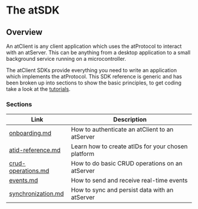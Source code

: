# The atSDK

## Overview

An atClient is any client application which uses the atProtocol to interact with an atServer. This can be anything from a desktop application to a small background service running on a microcontroller.

The atClient SDKs provide everything you need to write an application which implements the atProtocol. This SDK reference is generic and has been broken up into sections to show the basic principles, to get coding take a look at the [tutorials](broken-reference).

### Sections

<table data-column-title-hidden data-view="cards"><thead><tr><th data-card-target data-type="content-ref">Link</th><th>Description</th></tr></thead><tbody><tr><td><a href="onboarding.md">onboarding.md</a></td><td>How to authenticate an atClient to an atServer</td></tr><tr><td><a href="../../sdk/atid-reference.md">atid-reference.md</a></td><td>Learn how to create atIDs for your chosen platform</td></tr><tr><td><a href="crud-operations.md">crud-operations.md</a></td><td>How to do basic CRUD operations on an atServer</td></tr><tr><td><a href="events.md">events.md</a></td><td>How to send and receive real-time events</td></tr><tr><td><a href="synchronization.md">synchronization.md</a></td><td>How to sync and persist data with an atServer</td></tr></tbody></table>
